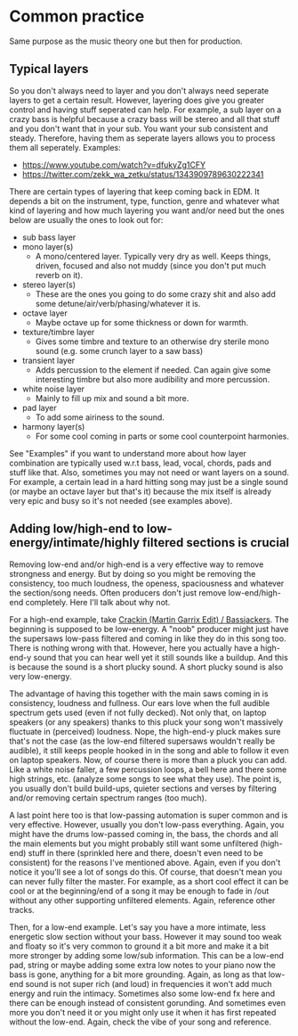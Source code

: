 # Common practice
Same purpose as the music theory one but then for production.

## Typical layers
So you don't always need to layer and you don't always need seperate layers to get a certain result. However, layering does give you greater control and having stuff seperated can help. For example, a sub layer on a crazy bass is helpful because a crazy bass will be stereo and all that stuff and you don't want that in your sub. You want your sub consistent and steady. Therefore, having them as seperate layers allows you to process them all seperately.
Examples:
- https://www.youtube.com/watch?v=dfukyZg1CFY
- https://twitter.com/zekk_wa_zetku/status/1343909789630222341

There are certain types of layering that keep coming back in EDM. It depends a bit on the instrument, type, function, genre and whatever what kind of layering and how much layering you want and/or need but the ones below are usually the ones to look out for:

- sub bass layer
- mono layer(s)
  - A mono/centered layer. Typically very dry as well. Keeps things, driven, focused and also not muddy (since you don't put much reverb on it).
- stereo layer(s)
  - These are the ones you going to do some crazy shit and also add some detune/air/verb/phasing/whatever it is.
- octave layer
  - Maybe octave up for some thickness or down for warmth.
- texture/timbre layer
  - Gives some timbre and texture to an otherwise dry sterile mono sound (e.g. some crunch layer to a saw bass)
- transient layer
  - Adds percussion to the element if needed. Can again give some interesting timbre but also more audibility and more percussion.
- white noise layer
  - Mainly to fill up mix and sound a bit more.
- pad layer
  - To add some airiness to the sound.
- harmony layer(s)
  - For some cool coming in parts or some cool counterpoint harmonies.

See "Examples" if you want to understand more about how layer combination are typically used w.r.t bass, lead, vocal, chords, pads and stuff like that. Also, sometimes you may not need or want layers on a sound. For example, a certain lead in a hard hitting song may just be a single sound (or maybe an octave layer but that's it) because the mix itself is already very epic and busy so it's not needed (see examples above).

## Adding low/high-end to low-energy/intimate/highly filtered sections is crucial
Removing low-end and/or high-end is a very effective way to remove strongness and energy. But by doing so you might be removing the consistency, too much loudness, the openess, spaciousness and whatever the section/song needs. Often producers don't just remove low-end/high-end completely. Here I'll talk about why not. 

For a high-end example, take [Crackin (Martin Garrix Edit) / Bassjackers](https://www.youtube.com/watch?v=WUV7ppnWzrw). The beginning is supposed to be low-energy. A "noob" producer might just have the supersaws low-pass filtered and coming in like they do in this song too. There is nothing wrong with that. However, here you actually have a high-end-y sound that you can hear well yet it still sounds like a buildup. And this is because the sound is a short plucky sound. A short plucky sound is also very low-energy. 

The advantage of having this together with the main saws coming in is consistency, loudness and fullness. Our ears love when the full audible spectrum gets used (even if not fully decked). Not only that, on laptop speakers (or any speakers) thanks to this pluck your song won't massively fluctuate in (perceived) loudness. Nope, the high-end-y pluck makes sure that's not the case (as the low-end filtered supersaws wouldn't really be audible), it still keeps people hooked in in the song and able to follow it even on laptop speakers. Now, of course there is more than a pluck you can add. Like a white noise faller, a few percussion loops, a bell here and there some high strings, etc. (analyze some songs to see what they use). The point is, you usually don't build build-ups, quieter sections and verses by filtering and/or removing certain spectrum ranges (too much).

A last point here too is that low-passing automation is super common and is very effective. However, usually you don't low-pass everything. Again, you might have the drums low-passed coming in, the bass, the chords and all the main elements but you might probably still want some unfiltered (high-end) stuff in there (sprinkled here and there, doesn't even need to be consistent) for the reasons I've mentioned above. Again, even if you don't notice it you'll see a lot of songs do this. Of course, that doesn't mean you can never fully filter the master. For example, as a short cool effect it can be cool or at the beginning/end of a song it may be enough to fade in /out without any other supporting unfiltered elements. Again, reference other tracks.

Then, for a low-end example. Let's say you have a more intimate, less energetic slow section without your bass. However it may sound too weak and floaty so it's very common to ground it a bit more and make it a bit more stronger by adding some low/sub information. This can be a low-end pad, string or maybe adding some extra low notes to your piano now the bass is gone, anything for a bit more grounding. Again, as long as that low-end sound is not super rich (and loud) in frequencies it won't add much energy and ruin the intimacy. Sometimes also some low-end fx here and there can be enough instead of consistent gorunding. And sometimes even more you don't need it or you might only use it when it has first repeated without the low-end. Again, check the vibe of your song and reference.

